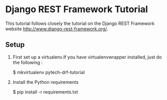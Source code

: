 Django REST Framework Tutorial
==============================

This tutorial follows closely the tutorial on the Django REST Framework website <http://www.django-rest-framework.org/>.

Setup
-----

1. First set up a virtualenv.If you have virtualenvwrapper installed, just do the following :

   $ mkvirtualenv pytech-drf-tutorial

2. Install the Python requirements

   $ pip install -r requirements.txt 

